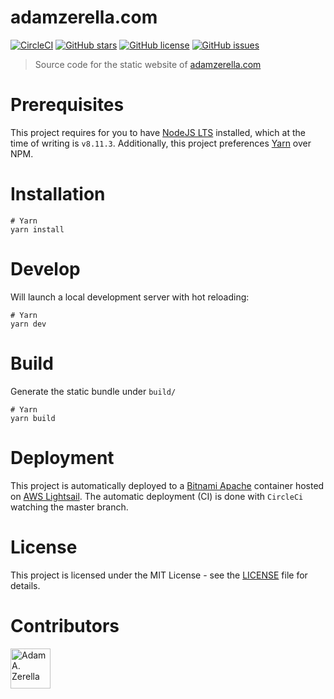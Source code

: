 # adamzerella.com

[![CircleCI](https://circleci.com/gh/adamzerella/adamzerella.svg?style=svg)](https://circleci.com/gh/adamzerella/adamzerella)
[![GitHub stars](https://img.shields.io/github/stars/adamzerella/adamzerella.svg)](https://github.com/adamzerella/adamzerella/stargazers)
[![GitHub license](https://img.shields.io/github/license/adamzerella/adamzerella.svg)](https://github.com/adamzerella/adamzerella/blob/master/LICENSE)
[![GitHub issues](https://img.shields.io/github/issues/adamzerella/adamzerella.svg)](https://github.com/adamzerella/adamzerella/issues)

> Source code for the static website of [adamzerella.com](https://adamzerella.com)

# Prerequisites

This project requires for you to have [NodeJS LTS](https://nodejs.org/en/) installed, which at the time of writing is `v8.11.3`. Additionally, this project preferences [Yarn](https://yarnpkg.com/lang/en/) over NPM.

# Installation

```node
# Yarn
yarn install
```

# Develop

Will launch a local development server with hot reloading:

```node
# Yarn
yarn dev
```

# Build

Generate the static bundle under `build/`

```node
# Yarn
yarn build
```

# Deployment

This project is automatically deployed to a [Bitnami Apache](https://docs.bitnami.com/virtual-machine/components/apache/) container hosted on [AWS Lightsail](https://aws.amazon.com/lightsail/). The automatic deployment (CI) is done with `CircleCi` watching the master branch.

# License

This project is licensed under the MIT License - see the [LICENSE](https://raw.githubusercontent.com/adamzerella/adamzerella/master/LICENSE) file for details.

# Contributors

<div style="display:inline;">
  <img width="64" height="64" href="https://github.com/adamzerella" src="https://avatars0.githubusercontent.com/u/1501560?s=460&v=4" alt="Adam A. Zerella"/>
</div>
